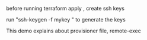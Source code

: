 before running terraform apply , create ssh keys

run "ssh-keygen -f mykey " to generate the keys

This demo explains about provisioner file, remote-exec

